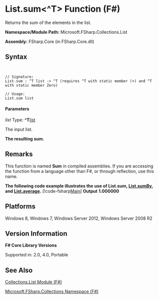 # List.sum<^T> Function (F#)

Returns the sum of the elements in the list.

**Namespace/Module Path:** Microsoft.FSharp.Collections.List

**Assembly:** FSharp.Core (in FSharp.Core.dll)


## Syntax


```


// Signature:
List.sum : ^T list -> ^T (requires ^T with static member (+) and ^T with static member Zero)

// Usage:
List.sum list

```



#### Parameters
*list*
Type: **^T**[list](http://msdn.microsoft.com/en-us/library/c627b668-477b-4409-91ed-06d7f1b3e4a7)


The input list.



**The resulting sum.**
## Remarks
This function is named **Sum** in compiled assemblies. If you are accessing the function from a language other than F#, or through reflection, use this name.

**The following code example illustrates the use of List.sum, [List.sumBy](http://msdn.microsoft.com/en-us/library/b7623389-0fe1-4762-9c67-51079903ab7d), and [List.average](http://msdn.microsoft.com/en-us/library/2b9a627b-106d-4548-8c4c-ab5058b8f8e1).**
[!code-fsharp[Main](snippets/fslists/snippet11.fs)]
**Output**
**1.000000**
## Platforms
Windows 8, Windows 7, Windows Server 2012, Windows Server 2008 R2


## Version Information
**F# Core Library Versions**

Supported in: 2.0, 4.0, Portable




## See Also
[Collections.List Module &#40;F&#35;&#41;](Collections.List-Module-%5BFSharp%5D.md)

[Microsoft.FSharp.Collections Namespace &#40;F&#35;&#41;](Microsoft.FSharp.Collections-Namespace-%5BFSharp%5D.md)

